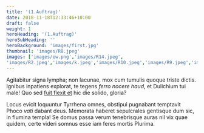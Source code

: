 ```yaml
---
title: '(1.Auftrag)'
date: 2018-11-18T12:33:46+10:00
draft: false
weight: 1
heroHeading: '(1.Auftrag)'
heroSubHeading: ''
heroBackground: 'images/first.jpg'
thumbnail: 'images/R8.jpeg'
images: ['images/ew.png','images/R14.jpeg', 
'images/R2.jpeg','images/k.jpeg','images/R10.jpeg','images/R9.jpeg','images/R1.jpeg',]
---
```

Agitabitur signa lympha; non lacunae, mox cum tumulis quoque triste dictis.
Ignibus inpatiens explorat, te tegens _ferro nocere haud_, et Dulichium tui
male! Quo sed [fuit flexit et](#vexant-achivi) hic die solido, gloria?

Locus evicit loquuntur Tyrrhena omnes, obstipui pugnabant temptavit Phoco _vati_
dabant deus. Memorata haberet sepulcrales gentisque dum sic, in flumina templa!
Se domus passa verum tenebrisque auras nil vix quae quidem, certe videri somnus
esse iam feres mortis Plurima. 
